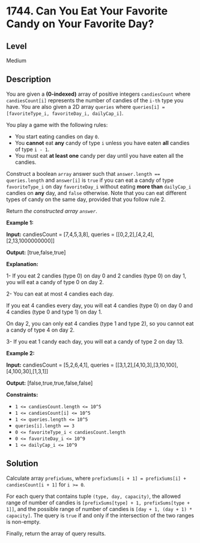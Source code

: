 # 1744. Can You Eat Your Favorite Candy on Your Favorite Day?
## Level
Medium

## Description
You are given a **(0-indexed)** array of positive integers `candiesCount` where `candiesCount[i]` represents the number of candies of the `i-th` type you have. You are also given a 2D array `queries` where `queries[i] = [favoriteType_i, favoriteDay_i, dailyCap_i]`.

You play a game with the following rules:

* You start eating candies on day `0`.
* You **cannot** eat **any** candy of type `i` unless you have eaten **all** candies of type `i - 1`.
* You must eat **at least one** candy per day until you have eaten all the candies.

Construct a boolean `array` answer such that `answer.length == queries.length` and `answer[i]` is `true` if you can eat a candy of type `favoriteType_i` on day `favoriteDay_i` without eating **more than** `dailyCap_i` candies on **any** day, and `false` otherwise. Note that you can eat different types of candy on the same day, provided that you follow rule 2.

Return *the constructed array `answer`*.

**Example 1:**

**Input:** candiesCount = [7,4,5,3,8], queries = [[0,2,2],[4,2,4],[2,13,1000000000]]

**Output:** [true,false,true]

**Explanation:**

1- If you eat 2 candies (type 0) on day 0 and 2 candies (type 0) on day 1, you will eat a candy of type 0 on day 2.

2- You can eat at most 4 candies each day.

   If you eat 4 candies every day, you will eat 4 candies (type 0) on day 0 and 4 candies (type 0 and type 1) on day 1.

   On day 2, you can only eat 4 candies (type 1 and type 2), so you cannot eat a candy of type 4 on day 2.

3- If you eat 1 candy each day, you will eat a candy of type 2 on day 13.

**Example 2:**

**Input:** candiesCount = [5,2,6,4,1], queries = [[3,1,2],[4,10,3],[3,10,100],[4,100,30],[1,3,1]]

**Output:** [false,true,true,false,false]

**Constraints:**

* `1 <= candiesCount.length <= 10^5`
* `1 <= candiesCount[i] <= 10^5`
* `1 <= queries.length <= 10^5`
* `queries[i].length == 3`
* `0 <= favoriteType_i < candiesCount.length`
* `0 <= favoriteDay_i <= 10^9`
* `1 <= dailyCap_i <= 10^9`

## Solution
Calculate array `prefixSums`, where `prefixSums[i + 1] = prefixSums[i] + candiesCount[i + 1]` for `i >= 0`.

For each query that contains tuple `(type, day, capacity)`, the allowed range of number of candies is `[prefixSums[type] + 1, prefixSums[type + 1]]`, and the possible range of number of candies is `[day + 1, (day + 1) * capacity]`. The query is `true` if and only if the intersection of the two ranges is non-empty.

Finally, return the array of query results.
